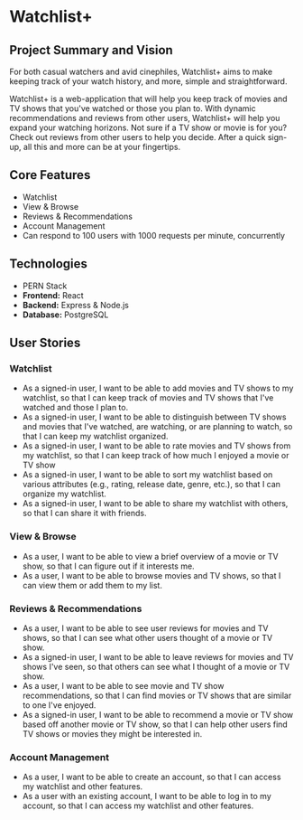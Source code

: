 # Watchlist+
## Project Summary and Vision
For both casual watchers and avid cinephiles, Watchlist+ aims to make keeping track of your watch history, and more, simple and straightforward.

Watchlist+ is a web-application that will help you keep track of movies and TV shows that you've watched or those you plan to. With dynamic recommendations and reviews from other users, Watchlist+ will help you expand your watching horizons. Not sure if a TV show or movie is for you? Check out reviews from other users to help you decide. After a quick sign-up, all this and more can be at your fingertips.

## Core Features
- Watchlist
- View & Browse
- Reviews & Recommendations
- Account Management
- Can respond to 100 users with 1000 requests per minute, concurrently

## Technologies
- PERN Stack
- **Frontend:** React
- **Backend:** Express & Node.js
- **Database:** PostgreSQL

## User Stories
### Watchlist
- As a signed-in user, I want to be able to add movies and TV shows to my watchlist, so that I can keep track of movies and TV shows that I've watched and those I plan to.
- As a signed-in user, I want to be able to distinguish between TV shows and movies that I've watched, are watching, or are planning to watch, so that I can keep my watchlist organized.
- As a signed-in user, I want to be able to rate movies and TV shows from my watchlist, so that I can keep track of how much I enjoyed a movie or TV show
- As a signed-in user, I want to be able to sort my watchlist based on various attributes (e.g., rating, release date, genre, etc.), so that I can organize my watchlist.
- As a signed-in user, I want to be able to share my watchlist with others, so that I can share it with friends.

### View & Browse
- As a user, I want to be able to view a brief overview of a movie or TV show, so that I can figure out if it interests me.
- As a user, I want to be able to browse movies and TV shows, so that I can view them or add them to my list.

### Reviews & Recommendations
- As a user, I want to be able to see user reviews for movies and TV shows, so that I can see what other users thought of a movie or TV show.
- As a signed-in user, I want to be able to leave reviews for movies and TV shows I've seen, so that others can see what I thought of a movie or TV show.
- As a user, I want to be able to see movie and TV show recommendations, so that I can find movies or TV shows that are similar to one I've enjoyed.
- As a signed-in user, I want to be able to recommend a movie or TV show based off another movie or TV show, so that I can help other users find TV shows or movies they might be interested in.

### Account Management
- As a user, I want to be able to create an account, so that I can access my watchlist and other features.
- As a user with an existing account, I want to be able to log in to my account, so that I can access my watchlist and other features.
